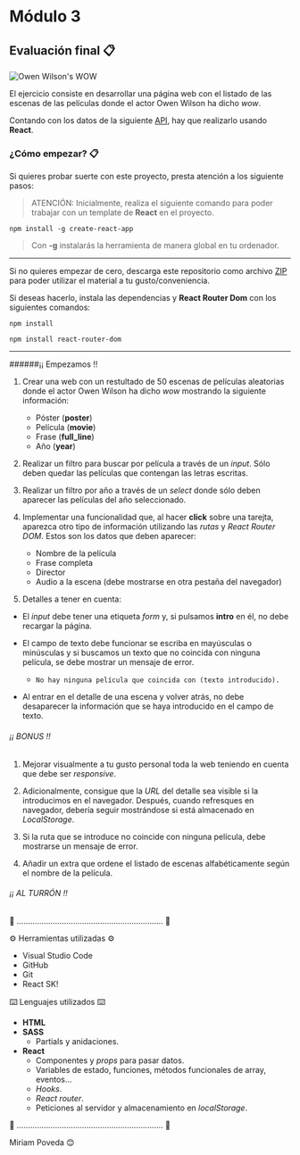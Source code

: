 # Módulo 3

## Evaluación final 📋

<img src="https://i.ibb.co/GJbkMKT/header.png" alt="Owen Wilson's WOW"/>

El ejercicio consiste en desarrollar una página web con el listado de las escenas de las películas donde el actor Owen Wilson ha dicho _wow_.

Contando con los datos de la siguiente [API](https://owen-wilson-wow-api.herokuapp.com/), hay que realizarlo usando **React**.

### ¿Cómo empezar? 📋

Si quieres probar suerte con este proyecto, presta atención a los siguiente pasos:

> ATENCIÓN: Inicialmente, realiza el siguiente comando para poder trabajar con un template de **React** en el proyecto.

`npm install -g create-react-app`

> Con **-g** instalarás la herramienta de manera global en tu ordenador.

---

Si no quieres empezar de cero, descarga este repositorio como archivo [ZIP](https://github.com/Adalab/modulo-3-evaluacion-final-MiriamPoveda/archive/refs/heads/main.zip) para poder utilizar el material a tu gusto/conveniencia.

Si deseas hacerlo, instala las dependencias y **React Router Dom** con los siguientes comandos:

`npm install`

`npm install react-router-dom`

---

######¡¡ Empezamos !!

1. Crear una web con un restultado de 50 escenas de películas aleatorias donde el actor Owen Wilson ha dicho _wow_ mostrando la siguiente información:

   - Póster (**poster**)
   - Película (**movie**)
   - Frase (**full_line**)
   - Año (**year**)

2. Realizar un filtro para buscar por película a través de un _input_. Sólo deben quedar las películas que contengan las letras escritas.

3. Realizar un filtro por año a través de un _select_ donde sólo deben aparecer las películas del año seleccionado.

4. Implementar una funcionalidad que, al hacer **click** sobre una tarejta, aparezca otro tipo de información utilizando las _rutas_ y _React Router DOM_. Estos son los datos que deben aparecer:

   - Nombre de la película
   - Frase completa
   - Director
   - Audio a la escena (debe mostrarse en otra pestaña del navegador)

5. Detalles a tener en cuenta:

- El _input_ debe tener una etiqueta _form_ y, si pulsamos **intro** en él, no debe recargar la página.
- El campo de texto debe funcionar se escriba en mayúsculas o minúsculas y si buscamos un texto que no coincida con ninguna película, se debe mostrar un mensaje de error.

  - `No hay ninguna película que coincida con (texto introducido).`

- Al entrar en el detalle de una escena y volver atrás, no debe desaparecer la información que se haya introducido en el campo de texto.

###### ¡¡ BONUS !!

1. Mejorar visualmente a tu gusto personal toda la web teniendo en cuenta que debe ser _responsive_.

2. Adicionalmente, consigue que la _URL_ del detalle sea visible si la introducimos en el navegador. Después, cuando refresques en navegador, debería seguir mostrándose si está almacenado en _LocalStorage_.

3. Si la ruta que se introduce no coincide con ninguna película, debe mostrarse un mensaje de error.

4. Añadir un extra que ordene el listado de escenas alfabéticamente según el nombre de la película.

###### ¡¡ AL TURRÓN !!

📌 ................................................................. 📌

⚙️ Herramientas utilizadas ⚙️

- Visual Studio Code
- GitHub
- Git
- React SK!

⌨️ Lenguajes utilizados ⌨️

- **HTML**
- **SASS**
  - Partials y anidaciones.
- **React**
  - Componentes y _props_ para pasar datos.
  - Variables de estado, funciones, métodos funcionales de array, eventos...
  - _Hooks_.
  - _React router_.
  - Peticiones al servidor y almacenamiento en _localStorage_.

📌 ................................................................. 📌

Miriam Poveda 😊
